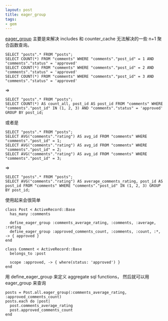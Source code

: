 ```yaml
---
layout: post
title: eager_group
tags:
- gem
---
```


[eager_group][1] 主要是来解决 includes 和 counter_cache 无法解决的一些
n+1 聚合函数查询。

```
SELECT "posts".* FROM "posts";
SELECT COUNT(*) FROM "comments" WHERE "comments"."post_id" = 1 AND "comments"."status" = 'approved'
SELECT COUNT(*) FROM "comments" WHERE "comments"."post_id" = 2 AND "comments"."status" = 'approved'
SELECT COUNT(*) FROM "comments" WHERE "comments"."post_id" = 3 AND "comments"."status" = 'approved'
```

=>

```
SELECT "posts".* FROM "posts";
SELECT COUNT(*) AS count_all, post_id AS post_id FROM "comments" WHERE "comments"."post_id" IN (1, 2, 3) AND "comments"."status" = 'approved' GROUP BY post_id;
```

或者是

```
SELECT "posts".* FROM "posts";
SELECT AVG("comments"."rating") AS avg_id FROM "comments" WHERE "comments"."post_id" = 1;
SELECT AVG("comments"."rating") AS avg_id FROM "comments" WHERE "comments"."post_id" = 2;
SELECT AVG("comments"."rating") AS avg_id FROM "comments" WHERE "comments"."post_id" = 3;
```

=>

```
SELECT "posts".* FROM "posts";
SELECT AVG("comments"."rating") AS average_comments_rating, post_id AS post_id FROM "comments" WHERE "comments"."post_id" IN (1, 2, 3) GROUP BY post_id;
```

使用起来会很简单

```
class Post < ActiveRecord::Base
  has_many :comments

  define_eager_group :comments_average_rating, :comments, :average, :rating
  define_eager_group :approved_comments_count, :comments, :count, :*, -> { approved }
end

class Comment < ActiveRecord::Base
  belongs_to :post

  scope :approved, -> { where(status: 'approved') }
end
```

用 define_eager_group 来定义 aggregate sql functions，
然后就可以用 eager_group 来查询

```
posts = Post.all.eager_group(:comments_average_rating, :approved_comments_count)
posts.each do |post|
  post.comments_average_rating
  post.approved_comments_count
end
```

[1]: https://github.com/xinminlabs/eager_group
